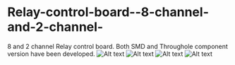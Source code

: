 # Relay-control-board--8-channel-and-2-channel-
8 and 2 channel Relay control board. Both SMD and Throughole component version have been developed.
![Alt text](?raw=true "")
![Alt text](?raw=true "")
![Alt text](?raw=true "")
![Alt text](?raw=true "")
